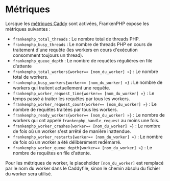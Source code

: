# Métriques

Lorsque les [métriques Caddy](https://caddyserver.com/docs/metrics) sont activées, FrankenPHP expose les métriques suivantes :

* `frankenphp_total_threads` : Le nombre total de threads PHP.
* `frankenphp_busy_threads` : Le nombre de threads PHP en cours de traitement d'une requête (les workers en cours d'exécution consomment toujours un thread).
* `frankenphp_queue_depth` : Le nombre de requêtes régulières en file d'attente
* `frankenphp_total_workers{worker=« [nom_du_worker] »}` : Le nombre total de workers.
* `frankenphp_busy_workers{worker=« [nom_du_worker] »}` : Le nombre de workers qui traitent actuellement une requête.
* `frankenphp_worker_request_time{worker=« [nom_du_worker] »}` : Le temps passé à traiter les requêtes par tous les workers.
* `frankenphp_worker_request_count{worker=« [nom_du_worker] »}` : Le nombre de requêtes traitées par tous les workers.
* `frankenphp_ready_workers{worker=« [nom_du_worker] »}` : Le nombre de workers qui ont appelé `frankenphp_handle_request` au moins une fois.
* `frankenphp_worker_crashes{worker=« [nom_du_worker] »}` : Le nombre de fois où un worker s'est arrêté de manière inattendue.
* `frankenphp_worker_restarts{worker=« [nom_du_worker] »}` : Le nombre de fois où un worker a été délibérément redémarré.
* `frankenphp_worker_queue_depth{worker=« [nom_du_worker] »}` : Le nombre de requêtes en file d'attente.


Pour les métriques de worker, le placeholder `[nom_du_worker]` est remplacé par le nom du worker dans le Caddyfile, sinon le chemin absolu du fichier du worker sera utilisé.
